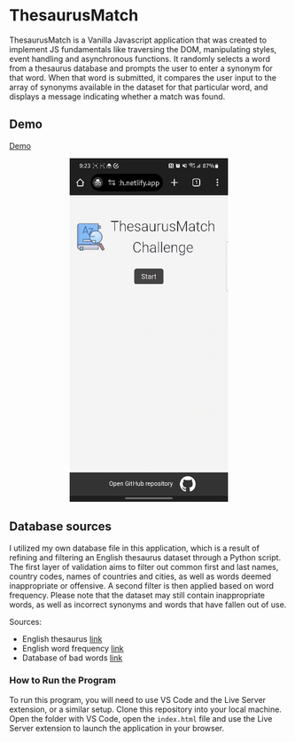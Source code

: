 # ThesaurusMatch

ThesaurusMatch is a Vanilla Javascript application that was created to implement JS fundamentals like traversing the DOM, manipulating styles, event handling and asynchronous functions.
It randomly selects a word from a thesaurus database and prompts the user to enter a synonym for that word. When that word is submitted, it compares the user input to the array of synonyms available in the dataset for that particular word, and displays a message indicating whether a match was found.

## Demo

[Demo](https://thesaurus-match.netlify.app/)

<p align="center">
  <img src="thesaurus-demo.gif">
</p>

## Database sources

I utilized my own database file in this application, which is a result of refining and filtering an English thesaurus dataset through a Python script. The first layer of validation aims to filter out common first and last names, country codes, names of countries and cities, as well as words deemed inappropriate or offensive. A second filter is then applied based on word frequency.
Please note that the dataset may still contain inappropriate words, as well as incorrect synonyms and words that have fallen out of use.

Sources:

- English thesaurus [link](https://github.com/zaibacu/thesaurus)
- English word frequency [link](https://www.kaggle.com/datasets/rtatman/english-word-frequency)
- Database of bad words [link](https://www.kaggle.com/datasets/nicapotato/bad-bad-words)

### How to Run the Program

To run this program, you will need to use VS Code and the Live Server extension, or a similar setup. Clone this repository into your local machine. Open the folder with VS Code, open the `index.html` file and use the Live Server extension to launch the application in your browser.
